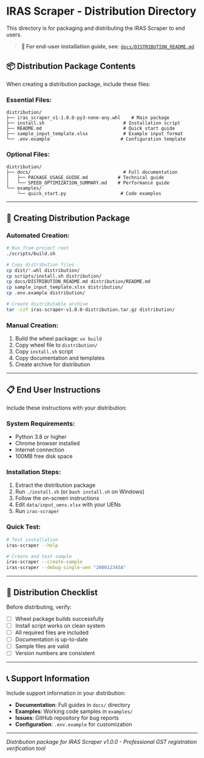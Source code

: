 # IRAS Scraper - Distribution Directory

This directory is for packaging and distributing the IRAS Scraper to end users.

> **📖 For end-user installation guide, see**: [`docs/DISTRIBUTION_README.md`](../docs/DISTRIBUTION_README.md)

## 📦 **Distribution Package Contents**

When creating a distribution package, include these files:

### **Essential Files:**
```
distribution/
├── iras_scraper_v1-1.0.0-py3-none-any.whl    # Main package
├── install.sh                             # Installation script
├── README.md                              # Quick start guide
├── sample_input_template.xlsx             # Example input format
└── .env.example                          # Configuration template
```

### **Optional Files:**
```
distribution/
├── docs/                                  # Full documentation
│   ├── PACKAGE_USAGE_GUIDE.md           # Technical guide
│   └── SPEED_OPTIMIZATION_SUMMARY.md    # Performance guide
└── examples/
    └── quick_start.py                    # Code examples
```

---

## 🚀 **Creating Distribution Package**

### **Automated Creation:**
```bash
# Run from project root
./scripts/build.sh

# Copy distribution files
cp dist/*.whl distribution/
cp scripts/install.sh distribution/
cp docs/DISTRIBUTION_README.md distribution/README.md
cp sample_input_template.xlsx distribution/
cp .env.example distribution/

# Create distributable archive
tar -czf iras-scraper-v1.0.0-distribution.tar.gz distribution/
```

### **Manual Creation:**
1. Build the wheel package: `uv build`
2. Copy wheel file to `distribution/`
3. Copy `install.sh` script
4. Copy documentation and templates
5. Create archive for distribution

---

## 📋 **End User Instructions**

Include these instructions with your distribution:

### **System Requirements:**
- Python 3.8 or higher
- Chrome browser installed
- Internet connection
- 100MB free disk space

### **Installation Steps:**
1. Extract the distribution package
2. Run `./install.sh` (or `bash install.sh` on Windows)
3. Follow the on-screen instructions
4. Edit `data/input_uens.xlsx` with your UENs
5. Run `iras-scraper`

### **Quick Test:**
```bash
# Test installation
iras-scraper --help

# Create and test sample
iras-scraper --create-sample
iras-scraper --debug-single-uen "200012345A"
```

---

## 🔧 **Distribution Checklist**

Before distributing, verify:

- [ ] Wheel package builds successfully
- [ ] Install script works on clean system
- [ ] All required files are included
- [ ] Documentation is up-to-date
- [ ] Sample files are valid
- [ ] Version numbers are consistent

---

## 📞 **Support Information**

Include support information in your distribution:

- **Documentation**: Full guides in `docs/` directory
- **Examples**: Working code samples in `examples/`
- **Issues**: GitHub repository for bug reports
- **Configuration**: `.env.example` for customization

---

*Distribution package for IRAS Scraper v1.0.0 - Professional GST registration verification tool*